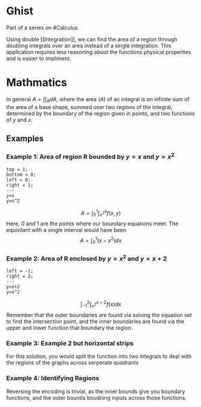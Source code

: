 # Ghist
Part of a series on #Calculus 

Using double [[Integration]], we can find the area of a region through doubling integrals over an area instead of a single integration. This application requires less reasoning about the functions physical properties and is easier to impliment.

# Mathmatics
In general $A=\int\int_RdA$, where the area ($A$) of an integral is an infinite sum of the area of a base shape, summed over two regions of the integral, determined by the boundary of the region given in points, and two functions of $y$ and $x$.

## Examples
### Example 1: Area of region R bounded by $y=x$ and $y=x^2$
```desmos-graph
top = 1;
bottom = 0;
left = 0;
right = 1;
---
y=x
y=x^2
```
$$A=\int_0^1\int_{x^2}^{x}{f(x,y)}$$Here, 0 and 1 are the points where our boundary equations meet. The equivilant with a single interval would have been $$A=\int_0^1(x-x^2)dx$$
### Example 2: Area of R enclosed by $y=x^2$ and $y=x+2$
```desmos-graph
left = -1;
right = 2;
---
y=x+2
y=x^2
```
$$\int_{-1}^{2}\int_{x^2}^{x+2}{f(x)dx}$$Remember that the outer boundaries are found via solving the equation set to find the intersection point, and the inner boundaries are found via the upper and lower function that boundary the region.

### Example 3: Example 2 but horizontal strips
For this solution, you would split the function into two integrals to deal with the regions of the graphs across serperate quadrants

### Example 4: Identifying Regions
Reversing the encoding is trivial, as the inner bounds give you boundary functions, and the outer bounds boudning inputs across those functions.
